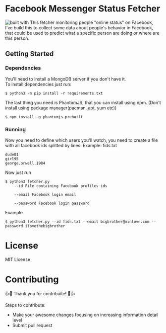 # Facebook Messenger Status Fetcher  
![built with](https://img.shields.io/badge/Built%20with-Python%203-green.svg)
This fetcher monitoring people "online status" on Facebook, I've build this to collect some data about people's behavior in Facebook, that could be used to predict what a specific person are doing or where are this person.  

## Getting Started

### Dependencies  
You'll need to install a MongoDB server if you don't have it.  
To install dependencies just run:
```
$ python3 -m pip install -r requirements.txt
```
The last thing you need is PhantomJS, that you can install using npm. (Don't install using package manager(pacman, apt, yum etc))  
```
$ npm install -g phantomjs-prebuilt
```

### Running
Now you need to define which users you'll watch, you need to create a file with all facebook ids splitted by lines.
Example:
fids.txt
```
dude01
girl95
george.orwell.1984
```

Now just run
```
$ python3 fetcher.py
    --id File containing Facebook profiles ids

    --email Facebook login email
    
    --password Facebook login password
```
Example
```
$ python3 fetcher.py --id fids.txt --email bigbrother@minlove.com --password ilovethebigbrother
```
# License
MIT License

# Contributing

:+1::tada: Thank you for contribuite! :tada::+1:

Steps to contribute:

- Make your awesome changes focusing on increasing information detail level
- Submit pull request